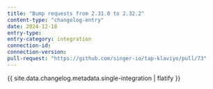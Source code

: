 ```yaml
---
title: "Bump requests from 2.31.0 to 2.32.2"
content-type: "changelog-entry"
date: 2024-12-18
entry-type: 
entry-category: integration
connection-id: 
connection-version: 
pull-request: "https://github.com/singer-io/tap-klaviyo/pull/73"
---
```

{{ site.data.changelog.metadata.single-integration | flatify }}
